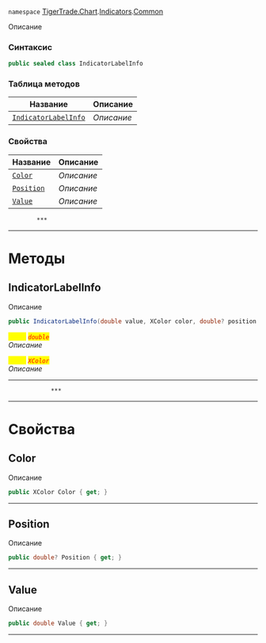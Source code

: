 
`namespace` [TigerTrade.Chart](../../../TigerTrade.Chart.md).[Indicators](../../../TigerTrade.Chart/Indicators.md).[Common](../../../TigerTrade.Chart/Indicators/Common.md)


Описание

### Синтаксис
```csharp
public sealed class IndicatorLabelInfo
```


### Таблица методов
| Название | Описание |
| --- | --- |
| [`IndicatorLabelInfo`](./IndicatorLabelInfo.cs/Методы/IndicatorLabelInfo.md) | *Описание* |

### Свойства
| Название | Описание |
| --- | --- |
| [`Color`](./IndicatorLabelInfo.cs/Свойства/Color.md) | *Описание* |
| [`Position`](./IndicatorLabelInfo.cs/Свойства/Position.md) | *Описание* |
| [`Value`](./IndicatorLabelInfo.cs/Свойства/Value.md) | *Описание* |




            ***
  ***
  # Методы

## IndicatorLabelInfo
Описание

```csharp
public IndicatorLabelInfo(double value, XColor color, double? position = null)
```

<mark style="color:yellow;">`value`</mark> <mark style="color:red;">*`double`*</mark>  
 *Описание*  

<mark style="color:yellow;">`color`</mark> <mark style="color:red;">*`XColor`*</mark>  
 *Описание*  


***                
                ***
  ***
  # Свойства

## Color
Описание

```csharp
public XColor Color { get; }
```
***

## Position
Описание

```csharp
public double? Position { get; }
```
***

## Value
Описание

```csharp
public double Value { get; }
```
***

